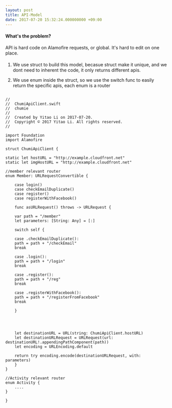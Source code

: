 ```yaml
---
layout: post
title: API-Model
date: 2017-07-20 15:32:24.000000000 +09:00
---
```


#### What's the problem?

API is hard code on Alamofire requests, or global. It's hard to edit on one place. 

####  

1. We use struct to build this model, becasue struct make it unique, and we dont need to inherent the code, it only returns different apis.

2. We use enum inside the struct, so we use the switch func to easily return the specific apis, each enum is a router


````

//
//  ChumiApiClient.swift
//  chumie
//
//  Created by Yitao Li on 2017-07-20.
//  Copyright © 2017 Yitao Li. All rights reserved.
//

import Foundation
import Alamofire

struct ChumiApiClient {

static let hostURL = "http://example.cloudfront.net"
static let imgHostURL = "http://example.cloudfront.net"

//member relevant router
enum Member: URLRequestConvertible {

    case login()
    case checkEmailDuplicate()
    case register()
    case registerWithFacebook()

    func asURLRequest() throws -> URLRequest {

    var path = "/member"
    let parameters: [String: Any] = [:]

    switch self {

    case .checkEmailDuplicate():
    path = path + "/checkEmail"
    break

    case .login():
    path = path + "/login"
    break

    case .register():
    path = path + "/reg"
    break

    case .registerWithFacebook():
    path = path + "/registerFromFacebook"
    break

    }




    let destinationURL = URL(string: ChumiApiClient.hostURL)
    let destinationURLRequest = URLRequest(url: destinationURL!.appendingPathComponent(path))
    let encoding = URLEncoding.default

    return try encoding.encode(destinationURLRequest, with: parameters)
    }
}

//Activity relevant router
enum Activity {
    ....
}

}

````

















